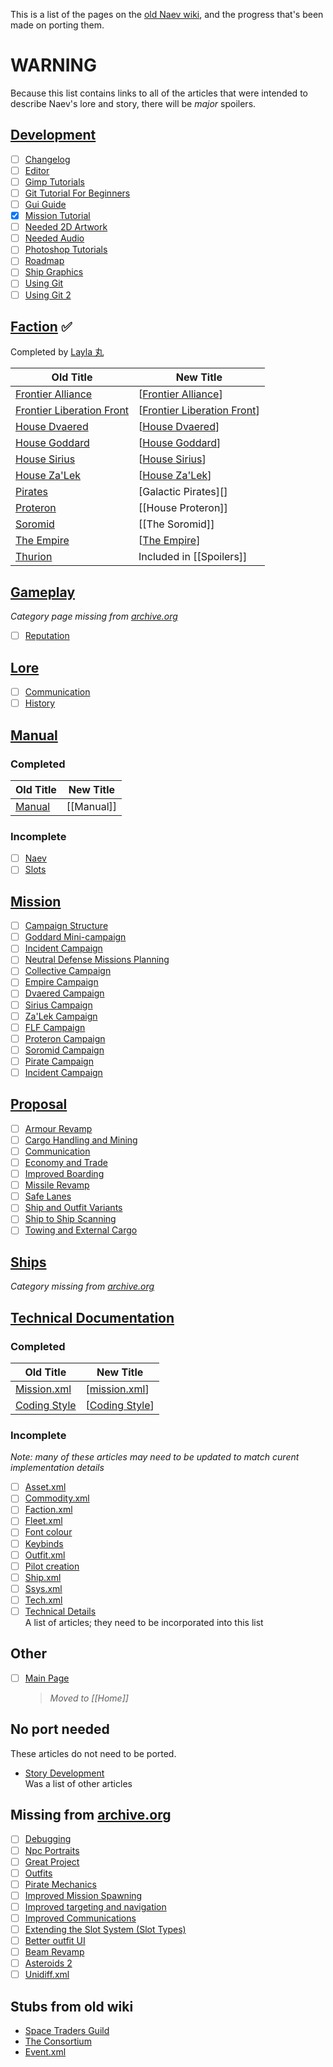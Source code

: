 This is a list of the pages on the [old Naev wiki][wiki-archive], and the progress that's been made on porting them.

# **WARNING**

Because this list contains links to all of the articles that were intended to describe Naev's lore and story, there will be _major_ spoilers.


## [Development][]

- [ ] [Changelog][]
- [ ] [Editor][]
- [ ] [Gimp Tutorials][]
- [ ] [Git Tutorial For Beginners][]
- [ ] [Gui Guide][]
- [x] [Mission Tutorial][]
- [ ] [Needed 2D Artwork][]
- [ ] [Needed Audio][]
- [ ] [Photoshop Tutorials][]
- [ ] [Roadmap][]
- [ ] [Ship Graphics][]
- [ ] [Using Git][]
- [ ] [Using Git 2][]

## [Faction][] ✅

Completed by [Layla 丸][onpon4]

| Old Title                     | New Title                     |
| ----------------------------- | ----------------------------- |
| [Frontier Alliance][]         | [[Frontier Alliance]]         |
| [Frontier Liberation Front][] | [[Frontier Liberation Front]] |
| [House Dvaered][]             | [[House Dvaered]]             |
| [House Goddard][]             | [[House Goddard]]             |
| [House Sirius][]              | [[House Sirius]]              |
| [House Za'Lek][]              | [[House Za'Lek]]              |
| [Pirates][]                   | [Galactic Pirates][]          |
| [Proteron][]                  | [[House Proteron]]            |
| [Soromid][]                   | [[The Soromid]]               |
| [The Empire][]                | [[The Empire]]                |
| [Thurion][]                   | Included in [[Spoilers]]      |

## [Gameplay][]

_Category page missing from [archive.org][gameplay]_

- [ ] [Reputation][]

## [Lore][]

- [ ] [Communication][]
- [ ] [History][]

## [Manual][manual-category]

### Completed

| Old Title                | New Title  |
| ------------------------ | ---------- |
| [Manual][manual-archive] | [[Manual]] |

### Incomplete

- [ ] [Naev][]
- [ ] [Slots][]

## [Mission][]

- [ ] [Campaign Structure][]
- [ ] [Goddard Mini-campaign][]
- [ ] [Incident Campaign][]
- [ ] [Neutral Defense Missions Planning][]
- [ ] [Collective Campaign][]
- [ ] [Empire Campaign][]
- [ ] [Dvaered Campaign][]
- [ ] [Sirius Campaign][]
- [ ] [Za'Lek Campaign][]
- [ ] [FLF Campaign][]
- [ ] [Proteron Campaign][]
- [ ] [Soromid Campaign][]
- [ ] [Pirate Campaign][]
- [ ] [Incident Campaign][]

## [Proposal][]

- [ ] [Armour Revamp][]
- [ ] [Cargo Handling and Mining][]
- [ ] [Communication][]
- [ ] [Economy and Trade][]
- [ ] [Improved Boarding][]
- [ ] [Missile Revamp][]
- [ ] [Safe Lanes][]
- [ ] [Ship and Outfit Variants][]
- [ ] [Ship to Ship Scanning][]
- [ ] [Towing and External Cargo][]

## [Ships][]

_Category missing from [archive.org][ships]_

## [Technical Documentation][]

### Completed

| Old Title        | New Title        |
| ---------------- | ---------------- |
| [Mission.xml][]  | [[mission.xml]]  |
| [Coding Style][] | [[Coding Style]] |

### Incomplete

_Note: many of these articles may need to be updated to match curent implementation details_

- [ ] [Asset.xml][]
- [ ] [Commodity.xml][]
- [ ] [Faction.xml][]
- [ ] [Fleet.xml][]
- [ ] [Font colour][]
- [ ] [Keybinds][]
- [ ] [Outfit.xml][]
- [ ] [Pilot creation][]
- [ ] [Ship.xml][]
- [ ] [Ssys.xml][]
- [ ] [Tech.xml][]
- [ ] [Technical Details][]  
  A list of articles; they need to be incorporated into this list

## Other

- [ ] [Main Page][]  
  > _Moved to [[Home]]_

## No port needed

These articles do not need to be ported.

- [Story Development][]  
  Was a list of other articles

## Missing from [archive.org][]

- [ ] [Debugging][]
- [ ] [Npc Portraits][]
- [ ] [Great Project][]
- [ ] [Outfits][]
- [ ] [Pirate Mechanics][]
- [ ] [Improved Mission Spawning][]
- [ ] [Improved targeting and navigation][]
- [ ] [Improved Communications][]
- [ ] [Extending the Slot System (Slot Types)][]
- [ ] [Better outfit UI][]
- [ ] [Beam Revamp][]
- [ ] [Asteroids 2][]
- [ ] [Unidiff.xml][]

## Stubs from old wiki

- [Space Traders Guild][]
- [The Consortium][]
- [Event.xml][]


[wiki-archive]: <https://web.archive.org/web/20190425005145/http://wiki.naev.org/wiki/Main_Page> "The old Naev wiki on archive.org"
[wiki-issue]: <https://github.com/naev/naev/issues/1009> "naev/naev#1009 on porting the old wiki"
[main page]: <https://web.archive.org/web/20190425005145/http://wiki.naev.org/wiki/Main_Page> "Archived Main Page"
[mission tutorial]: <https://web.archive.org/web/20180702164032/http://wiki.naev.org/wiki/Mission_Tutorial> "Mission Tutorial on archive.org"
[archive.org]: <https://web.archive.org> "The WayBack Machine"
[onpon4]: <https://github.com/onpon4> "Layla 丸's profile on GitHub"
[changelog]: <https://web.archive.org/web/20170813074549/http://wiki.naev.org/wiki/Changelog> "Changelog on archive.org"
[debugging]: <https://web.archive.org/web/20170813074549/http://wiki.naev.org/wiki/Debugging> "Debugging on archive.org"
[editor]: <https://web.archive.org/web/20170813074549/http://wiki.naev.org/wiki/Editor> "Editor on archive.org"
[gimp tutorials]: <https://web.archive.org/web/20170813074549/http://wiki.naev.org/wiki/GIMP_Tutorials> "Gimp Tutorials on archive.org"
[git tutorial for beginners]: <https://web.archive.org/web/20170813074549/http://wiki.naev.org/wiki/Git_Tutorial_for_Beginners> "Git Tutorial For Beginners on archive.org"
[gui guide]: <https://web.archive.org/web/20170813074549/http://wiki.naev.org/wiki/Gui_Guide> "Gui Guide on archive.org"
[needed 2D artwork]: <https://web.archive.org/web/20170813074549/http://wiki.naev.org/wiki/Needed_2D_Artwork> "Needed 2D Artwork on archive.org"
[needed audio]: <https://web.archive.org/web/20170813074549/http://wiki.naev.org/wiki/Needed_Audio> "Needed Audio on archive.org"
[npc portraits]: <https://web.archive.org/web/20170813074549/http://wiki.naev.org/wiki/Npc_portraits> "Npc Portraits on archive.org"
[photoshop tutorials]: <https://web.archive.org/web/20170813074549/http://wiki.naev.org/wiki/Photoshop_Tutorials> "Photoshop Tutorials on archive.org"
[roadmap]: <https://web.archive.org/web/20170813074549/http://wiki.naev.org/wiki/Roadmap> "Roadmap on archive.org"
[ship graphics]: <https://web.archive.org/web/20170813074549/http://wiki.naev.org/wiki/Ship_Graphics> "Ship Graphics on archive.org"
[using git]: <https://web.archive.org/web/20170813074549/http://wiki.naev.org/wiki/Using_Git> "Using Git on archive.org"
[using git 2]: <https://web.archive.org/web/20170813074549/http://wiki.naev.org/wiki/Using_Git_2> "Using Git 2 on archive.org"
[development]: <http://web.archive.org/web/20180702170031/http://wiki.naev.org/wiki/Category:Development> "Development category from the old Naev wiki on archive.org"
[faction]: <http://web.archive.org/web/20180702170031/http://wiki.naev.org/wiki/Category:Faction> "Faction category from the old Naev wiki on archive.org"
[gameplay]: <http://web.archive.org/web/20180702170031/http://wiki.naev.org/wiki/Category:Gameplay> "Gameplay category from the old Naev wiki on archive.org"
[lore]: <http://web.archive.org/web/20180702170031/http://wiki.naev.org/wiki/Category:Lore> "Lore category from the old Naev wiki on archive.org"
[manual-category]: <http://web.archive.org/web/20180702170031/http://wiki.naev.org/wiki/Category:Manual> "Manual category from the old Naev wiki on archive.org"
[mission]: <http://web.archive.org/web/20180702170031/http://wiki.naev.org/wiki/Category:Mission> "Mission category from the old Naev wiki on archive.org"
[proposal]: <http://web.archive.org/web/20180702170031/http://wiki.naev.org/wiki/Category:Proposal> "Proposal category from the old Naev wiki on archive.org"
[ships]: <http://web.archive.org/web/20180702170031/http://wiki.naev.org/wiki/Category:Ships> "Ships category from the old Naev wiki on archive.org"
[technical documentation]: <http://web.archive.org/web/20180702170031/http://wiki.naev.org/wiki/Category:Technical_Documentation> "Technical Documentation category from the old Naev wiki on archive.org"
[frontier alliance]: <http://web.archive.org/web/20180514001715/http://wiki.naev.org/wiki/Frontier_Alliance> "Frontier Alliance page from the old Naev wiki on archive.org"
[frontier liberation front]: <http://web.archive.org/web/20180215190038/http://wiki.naev.org/wiki/Frontier_Liberation_Front> "Frontier Liberation Front page from the old Naev wiki on archive.org"
[house dvaered]: <http://web.archive.org/web/20180127045238/http://wiki.naev.org/wiki/House_Dvaered> "House Dvaered page from the old Naev wiki on archive.org"
[house goddard]: <http://web.archive.org/web/20171216020901/http://wiki.naev.org/wiki/House_Goddard> "House Goddard page from the old Naev wiki on archive.org"
[house sirius]: <http://web.archive.org/web/20180215190047/http://wiki.naev.org/wiki/House_Sirius> "House Sirius page from the old Naev wiki on archive.org"
[house za'lek]: <http://web.archive.org/web/20180521003900/http://wiki.naev.org/wiki/House_Za'lek> "House Za'Lek page from the old Naev wiki on archive.org"
[pirates]: <http://web.archive.org/web/20180215191151/http://wiki.naev.org/wiki/Pirates> "Pirates page from the old Naev wiki on archive.org"
[proteron]: <http://web.archive.org/web/20171216020916/http://wiki.naev.org/wiki/Proteron> "Proteron page from the old Naev wiki on archive.org"
[soromid]: <http://web.archive.org/web/20180514001740/http://wiki.naev.org/wiki/Soromid> "Soromid page from the old Naev wiki on archive.org"
[space traders guild]: <http://web.archive.org/web/20171216020932/http://wiki.naev.org/wiki/Space_Traders_Guild> "Space Traders Guild page from the old Naev wiki on archive.org"
[the consortium]: <http://web.archive.org/web/20180520130735/http://wiki.naev.org/wiki/The_Consortium> "The Consortium page from the old Naev wiki on archive.org"
[the empire]: <http://web.archive.org/web/20180215191416/http://wiki.naev.org/wiki/The_Empire> "The Empire page from the old Naev wiki on archive.org"
[thurion]: <http://web.archive.org/web/20171216021002/http://wiki.naev.org/wiki/Thurion> "Thurion page from the old Naev wiki on archive.org"
[great project]: <http://web.archive.org/web/20171216020831/http://wiki.naev.org/wiki/Great_Project> "Great Project page from the old Naev wiki on archive.org"
[history]: <http://web.archive.org/web/20170911165945/http://wiki.naev.org/wiki/History> "History page from the old Naev wiki on archive.org"
[story development]: <http://web.archive.org/web/20171213214545/http://wiki.naev.org/wiki/Story_Development> "Story Development page from the old Naev wiki on archive.org"
[campaign structure]: <http://web.archive.org/web/20171214011226/http://wiki.naev.org/wiki/Campaign_structure> "Campaign Structure page from the old Naev wiki on archive.org"
[goddard mini-campaign]: <http://web.archive.org/web/20180927074253/http://wiki.naev.org/wiki/Goddard_Mini-campaign> "Goddard Mini-campaign page from the old Naev wiki on archive.org"
[neutral defense missions planning]: <http://web.archive.org/web/20180927074253/http://wiki.naev.org/wiki/Neutral_defense_missions_planning> "Neutral Defense Missions Planning page from the old Naev wiki on archive.org"
[collective campaign]: <http://web.archive.org/web/20181214190743/http://wiki.naev.org/wiki/Collective_Campaign> "Collective Campaign page from the old Naev wiki on archive.org"
[empire campaign]: <http://web.archive.org/web/20171216020841/http://wiki.naev.org/wiki/Empire_Campaign> "Empire Campaign page from the old Naev wiki on archive.org"
[dvaered campaign]: <http://web.archive.org/web/20171216020836/http://wiki.naev.org/wiki/Dvaered_Campaign> "Dvaered Campaign page from the old Naev wiki on archive.org"
[sirius campaign]: <http://web.archive.org/web/20171216020927/http://wiki.naev.org/wiki/Sirius_Campaign> "Sirius Campaign page from the old Naev wiki on archive.org"
[za'lek campaign]: <http://web.archive.org/web/20171213214720/http://wiki.naev.org/wiki/Za'lek_Campaign> "Za'Lek Campaign page from the old Naev wiki on archive.org"
[flf campaign]: <http://web.archive.org/web/20171224153329/http://wiki.naev.org/wiki/FLF_Campaign> "FLF Campaign page from the old Naev wiki on archive.org"
[proteron campaign]: <http://web.archive.org/web/20171216020921/http://wiki.naev.org/wiki/Proteron_Campaign> "Proteron Campaign page from the old Naev wiki on archive.org"
[soromid campaign]: <http://web.archive.org/web/20171214011032/http://wiki.naev.org/wiki/Soromid_Campaign> "Soromid Campaign page from the old Naev wiki on archive.org"
[pirate campaign]: <http://web.archive.org/web/20171214011026/http://wiki.naev.org/wiki/Pirate_Campaign> "Pirate Campaign page from the old Naev wiki on archive.org"
[incident campaign]: <http://web.archive.org/web/20171203093720/http://wiki.naev.org/wiki/Incident_Campaign> "Incident Campaign page from the old Naev wiki on archive.org"
[manual-archive]: <http://web.archive.org/web/20180216010414/http://wiki.naev.org/wiki/Manual> "Manual page from the old Naev wiki on archive.org"
[naev]: <http://web.archive.org/web/20180127045307/http://wiki.naev.org/wiki/Naev> "Naev page from the old Naev wiki on archive.org"
[outfits]: <http://web.archive.org/web/20180218045500/http://wiki.naev.org/wiki/Outfits> "Outfits page from the old Naev wiki on archive.org"
[slots]: <http://web.archive.org/web/20180213223212/http://wiki.naev.org/wiki/Slots> "Slots page from the old Naev wiki on archive.org"
[reputation]: <http://web.archive.org/web/20180224061103/http://wiki.naev.org/wiki/Reputation> "Reputation page from the old Naev wiki on archive.org"
[armour revamp]: <http://web.archive.org/web/20170730021150/http://wiki.naev.org/wiki/Armour_Revamp> "Armour Revamp page from the old Naev wiki on archive.org"
[asteroids 2]: <http://web.archive.org/web/20170730123734/http://wiki.naev.org/wiki/Asteroids_2> "Asteroids 2 page from the old Naev wiki on archive.org"
[beam revamp]: <http://web.archive.org/web/20170730123734/http://wiki.naev.org/wiki/Beam_Revamp> "Beam Revamp page from the old Naev wiki on archive.org"
[better outfit ui]: <http://web.archive.org/web/20170730123734/http://wiki.naev.org/wiki/Better_outfit_UI> "Better outfit UI page from the old Naev wiki on archive.org"
[cargo handling and mining]: <http://web.archive.org/web/20130218202617/http://wiki.naev.org/wiki/Cargo_Handling_and_Mining> "Cargo Handling and Mining page from the old Naev wiki on archive.org"
[communication]: <http://web.archive.org/web/20171015172038/http://wiki.naev.org/wiki/Communication> "Communication page from the old Naev wiki on archive.org"
[economy and trade]: <http://web.archive.org/web/20150718004327/http://wiki.naev.org/wiki/Economy_and_Trade> "Economy and Trade page from the old Naev wiki on archive.org"
[extending the slot system (slot types)]: <http://web.archive.org/web/20170730123734/http://wiki.naev.org/wiki/Extending_the_Slot_System_(Slot_Types)> "Extending the Slot System (Slot Types) page from the old Naev wiki on archive.org"
[improved boarding]: <http://web.archive.org/web/20170805040100/http://wiki.naev.org/wiki/Improved_Boarding> "Improved Boarding page from the old Naev wiki on archive.org"
[improved communications]: <http://web.archive.org/web/20170730123734/http://wiki.naev.org/wiki/Improved_Communications> "Improved Communications page from the old Naev wiki on archive.org"
[improved mission spawning]: <http://web.archive.org/web/20170730123734/http://wiki.naev.org/wiki/Improved_Mission_Spawning> "Improved Mission Spawning page from the old Naev wiki on archive.org"
[improved targeting and navigation]: <http://web.archive.org/web/20170730123734/http://wiki.naev.org/wiki/Improved_targeting_and_navigation> "Improved targeting and navigation page from the old Naev wiki on archive.org"
[missile revamp]: <http://web.archive.org/web/20170813172546/http://wiki.naev.org/wiki/Missile_Revamp> "Missile Revamp page from the old Naev wiki on archive.org"
[pirate mechanics]: <http://web.archive.org/web/20170730123734/http://wiki.naev.org/wiki/Pirate_Mechanics> "Pirate Mechanics page from the old Naev wiki on archive.org"
[safe lanes]: <http://web.archive.org/web/20130218201416/http://wiki.naev.org/wiki/Safe_Lanes> "Safe Lanes page from the old Naev wiki on archive.org"
[ship and outfit variants]: <http://web.archive.org/web/20170728155520/http://wiki.naev.org/wiki/Ship_and_Outfit_Variants> "Ship and Outfit Variants page from the old Naev wiki on archive.org"
[ship to ship scanning]: <http://web.archive.org/web/20170815201022/http://wiki.naev.org/wiki/Ship_to_Ship_Scanning> "Ship to Ship Scanning page from the old Naev wiki on archive.org"
[towing and external cargo]: <http://web.archive.org/web/20130217085423/http://wiki.naev.org/wiki/Towing_and_External_Cargo> "Towing and External Cargo page from the old Naev wiki on archive.org"
[asset.xml]: <http://web.archive.org/web/20120605121859/http://wiki.naev.org/wiki/Asset.xml> "Asset.xml page from the old Naev wiki on archive.org"
[coding style]: <http://web.archive.org/web/20120607055011/http://wiki.naev.org/wiki/Coding_Style> "Coding Style page from the old Naev wiki on archive.org"
[commodity.xml]: <http://web.archive.org/web/20120607055542/http://wiki.naev.org/wiki/Commodity.xml> "Commodity.xml page from the old Naev wiki on archive.org"
[event.xml]: <http://web.archive.org/web/20120605121916/http://wiki.naev.org/wiki/Event.xml> "Event.xml page from the old Naev wiki on archive.org"
[faction.xml]: <http://web.archive.org/web/20120607044717/http://wiki.naev.org/wiki/Faction.xml> "Faction.xml page from the old Naev wiki on archive.org"
[fleet.xml]: <http://web.archive.org/web/20120606170435/http://wiki.naev.org/wiki/Fleet.xml> "Fleet.xml page from the old Naev wiki on archive.org"
[font colour]: <http://web.archive.org/web/20120607053933/http://wiki.naev.org/wiki/Font_colour> "Font colour page from the old Naev wiki on archive.org"
[keybinds]: <http://web.archive.org/web/20170728161711/http://wiki.naev.org/wiki/Keybinds> "Keybinds page from the old Naev wiki on archive.org"
[mission.xml]: <http://web.archive.org/web/20120605121939/http://wiki.naev.org/wiki/Mission.xml> "Mission.xml page from the old Naev wiki on archive.org"
[outfit.xml]: <http://web.archive.org/web/20170430214858/http://wiki.naev.org/wiki/Outfit.xml> "Outfit.xml page from the old Naev wiki on archive.org"
[pilot creation]: <http://web.archive.org/web/20120606170521/http://wiki.naev.org/wiki/Pilot_creation> "Pilot creation page from the old Naev wiki on archive.org"
[ship.xml]: <http://web.archive.org/web/20120607054003/http://wiki.naev.org/wiki/Ship.xml> "Ship.xml page from the old Naev wiki on archive.org"
[ssys.xml]: <http://web.archive.org/web/20120606170527/http://wiki.naev.org/wiki/Ssys.xml> "Ssys.xml page from the old Naev wiki on archive.org"
[tech.xml]: <http://web.archive.org/web/20120606170548/http://wiki.naev.org/wiki/Tech.xml> "Tech.xml page from the old Naev wiki on archive.org"
[technical details]: <http://web.archive.org/web/20151121120929/http://wiki.naev.org/wiki/Technical_Details> "Technical Details page from the old Naev wiki on archive.org"
[unidiff.xml]: <http://web.archive.org/web/20170730123338/http://wiki.naev.org/wiki/Unidiff.xml> "Unidiff.xml page from the old Naev wiki on archive.org"
